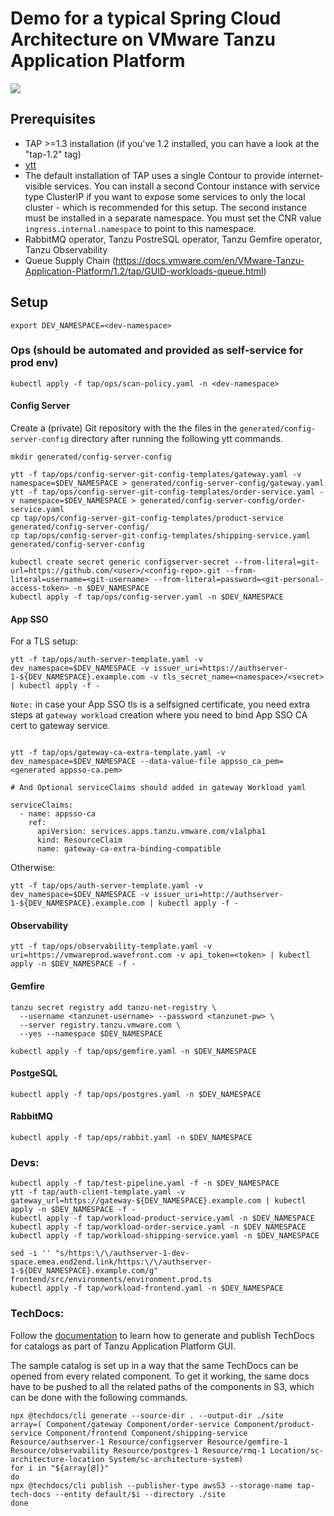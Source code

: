 # Demo for a typical Spring Cloud Architecture on VMware Tanzu Application Platform

![](architecture-diagram.png)

## Prerequisites
- TAP >=1.3 installation (if you've 1.2 installed, you can have a look at the "tap-1.2" tag)
- [ytt](https://carvel.dev/ytt/)
- The default installation of TAP uses a single Contour to provide internet-visible services. You can install a second Contour instance with service type ClusterIP if you want to expose some services to only the local cluster - which is recommended for this setup. The second instance must be installed in a separate namespace. You must set the CNR value `ingress.internal.namespace` to point to this namespace.
- RabbitMQ operator, Tanzu PostreSQL operator, Tanzu Gemfire operator, Tanzu Observability
- Queue Supply Chain (https://docs.vmware.com/en/VMware-Tanzu-Application-Platform/1.2/tap/GUID-workloads-queue.html)


## Setup

```
export DEV_NAMESPACE=<dev-namespace>
```

### Ops (should be automated and provided as self-service for prod env)

```
kubectl apply -f tap/ops/scan-policy.yaml -n <dev-namespace>
```

#### Config Server
Create a (private) Git repository with the the files in the `generated/config-server-config` directory after running the following ytt commands.
```
mkdir generated/config-server-config

ytt -f tap/ops/config-server-git-config-templates/gateway.yaml -v namespace=$DEV_NAMESPACE > generated/config-server-config/gateway.yaml
ytt -f tap/ops/config-server-git-config-templates/order-service.yaml -v namespace=$DEV_NAMESPACE > generated/config-server-config/order-service.yaml
cp tap/ops/config-server-git-config-templates/product-service generated/config-server-config/
cp tap/ops/config-server-git-config-templates/shipping-service.yaml  generated/config-server-config
```

```
kubectl create secret generic configserver-secret --from-literal=git-url=https://github.com/<user>/<config-repo>.git --from-literal=username=<git-username> --from-literal=password=<git-personal-access-token> -n $DEV_NAMESPACE
kubectl apply -f tap/ops/config-server.yaml -n $DEV_NAMESPACE
```

#### App SSO
For a TLS setup:
```
ytt -f tap/ops/auth-server-template.yaml -v dev_namespace=$DEV_NAMESPACE -v issuer_uri=https://authserver-1-${DEV_NAMESPACE}.example.com -v tls_secret_name=<namespace>/<secret> | kubectl apply -f -
```

`Note:` in case your App SSO tls is a selfsigned certificate, you need extra steps at `gateway workload` creation where you need to bind App SSO CA cert to gateway service. 

```

ytt -f tap/ops/gateway-ca-extra-template.yaml -v dev_namespace=$DEV_NAMESPACE --data-value-file appsso_ca_pem=<generated appsso-ca.pem>
```

```
# And Optional serviceClaims should added in gateway Workload yaml

serviceClaims:
  - name: appsso-ca
    ref:
      apiVersion: services.apps.tanzu.vmware.com/v1alpha1
      kind: ResourceClaim
      name: gateway-ca-extra-binding-compatible
```


Otherwise:
```
ytt -f tap/ops/auth-server-template.yaml -v dev_namespace=$DEV_NAMESPACE -v issuer_uri=http://authserver-1-${DEV_NAMESPACE}.example.com | kubectl apply -f -

```

#### Observability
```
ytt -f tap/ops/observability-template.yaml -v uri=https://vmwareprod.wavefront.com -v api_token=<token> | kubectl apply -n $DEV_NAMESPACE -f -
```

#### Gemfire
```
tanzu secret registry add tanzu-net-registry \
  --username <tanzunet-username> --password <tanzunet-pw> \
  --server registry.tanzu.vmware.com \
  --yes --namespace $DEV_NAMESPACE
```

```
kubectl apply -f tap/ops/gemfire.yaml -n $DEV_NAMESPACE
```

#### PostgeSQL
```
kubectl apply -f tap/ops/postgres.yaml -n $DEV_NAMESPACE
```

#### RabbitMQ
```
kubectl apply -f tap/ops/rabbit.yaml -n $DEV_NAMESPACE
```

### Devs:
```
kubectl apply -f tap/test-pipeline.yaml -f -n $DEV_NAMESPACE
ytt -f tap/auth-client-template.yaml -v gateway_url=https://gateway-${DEV_NAMESPACE}.example.com | kubectl apply -n $DEV_NAMESPACE -f -
kubectl apply -f tap/workload-product-service.yaml -n $DEV_NAMESPACE
kubectl apply -f tap/workload-order-service.yaml -n $DEV_NAMESPACE
kubectl apply -f tap/workload-shipping-service.yaml -n $DEV_NAMESPACE
```

```
sed -i '' "s/https:\/\/authserver-1-dev-space.emea.end2end.link/https:\/\/authserver-1-${DEV_NAMESPACE}.example.com/g" frontend/src/environments/environment.prod.ts
kubectl apply -f tap/workload-frontend.yaml -n $DEV_NAMESPACE
```

### TechDocs:
Follow the [documentation](https://docs.vmware.com/en/VMware-Tanzu-Application-Platform/1.5/tap/tap-gui-techdocs-usage.html) to learn how to generate and publish TechDocs for catalogs as part of Tanzu Application Platform GUI.

The sample catalog is set up in a way that the same TechDocs can be opened from every related component. To get it working, the same docs have to be pushed to all the related paths of the components in S3, which can be done with the following commands.

```
npx @techdocs/cli generate --source-dir . --output-dir ./site
array=( Component/gateway Component/order-service Component/product-service Component/frontend Component/shipping-service Resource/authserver-1 Resource/configserver Resource/gemfire-1 Resource/observability Resource/postgres-1 Resource/rmq-1 Location/sc-architecture-location System/sc-architecture-system)
for i in "${array[@]}"
do
npx @techdocs/cli publish --publisher-type awsS3 --storage-name tap-tech-docs --entity default/$i --directory ./site
done
```
